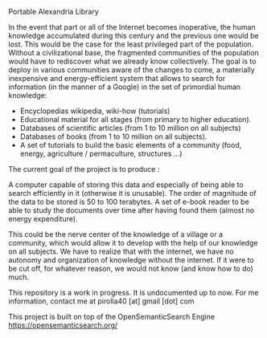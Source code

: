 Portable Alexandria Library

In the event that part or all of the Internet becomes inoperative, the human knowledge accumulated during this century and the previous one would be lost. This would be the case for the least privileged part of the population. Without a civilizational base, the fragmented communities of the population would have to rediscover what we already know collectively. The goal is to deploy in various communities aware of the changes to come, a materially inexpensive and energy-efficient system that allows to search for information (in the manner of a Google) in the set of primordial human knowledge:

* Encyclopedias wikipedia, wiki-how (tutorials)
* Educational material for all stages (from primary to higher education).
* Databases of scientific articles (from 1 to 10 million on all subjects)
* Databases of books (from 1 to 10 million on all subjects).
* A set of tutorials to build the basic elements of a community (food, energy, agriculture / permaculture, structures ...)

The current goal of the project is to produce :

A computer capable of storing this data and especially of being able to search efficiently in it (otherwise it is unusable). The order of magnitude of the data to be stored is 50 to 100 terabytes. A set of e-book reader to be able to study the documents over time after having found them (almost no energy expenditure).

This could be the nerve center of the knowledge of a village or a community, which would allow it to develop with the help of our knowledge on all subjects. We have to realize that with the internet, we have no autonomy and organization of knowledge without the internet. If it were to be cut off, for whatever reason, we would not know (and know how to do) much.

This repository is a work in progress. It is undocumented up to now.
For me information, contact me at pirolla40 [at] gmail [dot] com

This project is built on top of the OpenSemanticSearch Engine https://opensemanticsearch.org/

